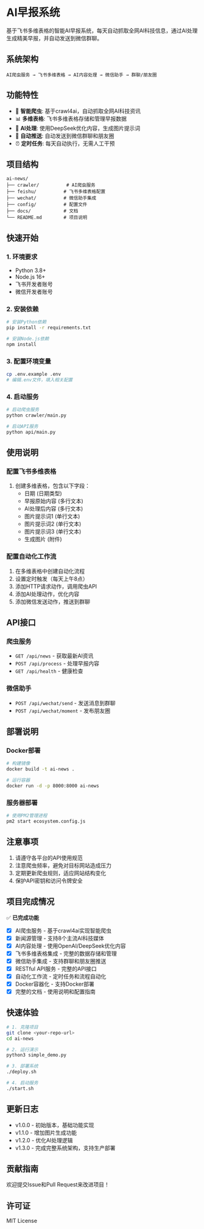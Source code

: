 # AI早报系统

基于飞书多维表格的智能AI早报系统，每天自动抓取全网AI科技信息，通过AI处理生成精美早报，并自动发送到微信群聊。

## 系统架构

```
AI爬虫服务 → 飞书多维表格 → AI内容处理 → 微信助手 → 群聊/朋友圈
```

## 功能特性

- 🤖 **智能爬虫**: 基于crawl4ai，自动抓取全网AI科技资讯
- 📊 **多维表格**: 飞书多维表格存储和管理早报数据
- 🎨 **AI处理**: 使用DeepSeek优化内容，生成图片提示词
- 📱 **自动推送**: 自动发送到微信群聊和朋友圈
- ⏰ **定时任务**: 每天自动执行，无需人工干预

## 项目结构

```
ai-news/
├── crawler/          # AI爬虫服务
├── feishu/          # 飞书多维表格配置
├── wechat/          # 微信助手集成
├── config/          # 配置文件
├── docs/            # 文档
└── README.md        # 项目说明
```

## 快速开始

### 1. 环境要求

- Python 3.8+
- Node.js 16+
- 飞书开发者账号
- 微信开发者账号

### 2. 安装依赖

```bash
# 安装Python依赖
pip install -r requirements.txt

# 安装Node.js依赖
npm install
```

### 3. 配置环境变量

```bash
cp .env.example .env
# 编辑.env文件，填入相关配置
```

### 4. 启动服务

```bash
# 启动爬虫服务
python crawler/main.py

# 启动API服务
python api/main.py
```

## 使用说明

### 配置飞书多维表格

1. 创建多维表格，包含以下字段：
   - 日期 (日期类型)
   - 早报原始内容 (多行文本)
   - AI处理后内容 (多行文本)
   - 图片提示词1 (单行文本)
   - 图片提示词2 (单行文本)
   - 图片提示词3 (单行文本)
   - 生成图片 (附件)

### 配置自动化工作流

1. 在多维表格中创建自动化流程
2. 设置定时触发（每天上午8点）
3. 添加HTTP请求动作，调用爬虫API
4. 添加AI处理动作，优化内容
5. 添加微信发送动作，推送到群聊

## API接口

### 爬虫服务

- `GET /api/news` - 获取最新AI资讯
- `POST /api/process` - 处理早报内容
- `GET /api/health` - 健康检查

### 微信助手

- `POST /api/wechat/send` - 发送消息到群聊
- `POST /api/wechat/moment` - 发布朋友圈

## 部署说明

### Docker部署

```bash
# 构建镜像
docker build -t ai-news .

# 运行容器
docker run -d -p 8000:8000 ai-news
```

### 服务器部署

```bash
# 使用PM2管理进程
pm2 start ecosystem.config.js
```

## 注意事项

1. 请遵守各平台的API使用规范
2. 注意爬虫频率，避免对目标网站造成压力
3. 定期更新爬虫规则，适应网站结构变化
4. 保护API密钥和访问令牌安全

## 项目完成情况

✅ **已完成功能**
- [x] AI爬虫服务 - 基于crawl4ai实现智能爬虫
- [x] 新闻源管理 - 支持8个主流AI科技媒体
- [x] AI内容处理 - 使用OpenAI/DeepSeek优化内容
- [x] 飞书多维表格集成 - 完整的数据存储和管理
- [x] 微信助手集成 - 支持群聊和朋友圈推送
- [x] RESTful API服务 - 完整的API接口
- [x] 自动化工作流 - 定时任务和流程自动化
- [x] Docker容器化 - 支持Docker部署
- [x] 完整的文档 - 使用说明和配置指南

## 快速体验

```bash
# 1. 克隆项目
git clone <your-repo-url>
cd ai-news

# 2. 运行演示
python3 simple_demo.py

# 3. 部署系统
./deploy.sh

# 4. 启动服务
./start.sh
```

## 更新日志

- v1.0.0 - 初始版本，基础功能实现
- v1.1.0 - 增加图片生成功能
- v1.2.0 - 优化AI处理逻辑
- v1.3.0 - 完成完整系统架构，支持生产部署

## 贡献指南

欢迎提交Issue和Pull Request来改进项目！

## 许可证

MIT License